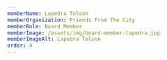 ```yaml
---
memberName: Lapedra Tolson
memberOrganization: Friends From The City
memberRole: Board Member
memberImage: /assets/img/board-member-lapedra.jpg
memberImageAlt: Lapedra Tolson
order: 4
---
```

